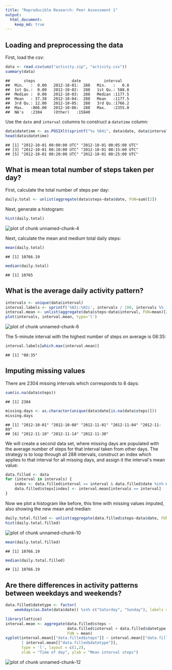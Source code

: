 ```yaml
---
title: "Reproducible Research: Peer Assessment 1"
output: 
  html_document:
    keep_md: true
---
```



## Loading and preprocessing the data

First, load the csv:


```r
data <- read.csv(unz("activity.zip", "activity.csv"))
summary(data)
```

```
##      steps                date          interval     
##  Min.   :  0.00   2012-10-01:  288   Min.   :   0.0  
##  1st Qu.:  0.00   2012-10-02:  288   1st Qu.: 588.8  
##  Median :  0.00   2012-10-03:  288   Median :1177.5  
##  Mean   : 37.38   2012-10-04:  288   Mean   :1177.5  
##  3rd Qu.: 12.00   2012-10-05:  288   3rd Qu.:1766.2  
##  Max.   :806.00   2012-10-06:  288   Max.   :2355.0  
##  NA's   :2304     (Other)   :15840
```

Use the `date` and `interval` columns to construct a `datetime` column:


```r
data$datetime <- as.POSIXlt(sprintf("%s %04i", data$date, data$interval), tz="UTC", format="%Y-%m-%d %H%M")
head(data$datetime)
```

```
## [1] "2012-10-01 00:00:00 UTC" "2012-10-01 00:05:00 UTC"
## [3] "2012-10-01 00:10:00 UTC" "2012-10-01 00:15:00 UTC"
## [5] "2012-10-01 00:20:00 UTC" "2012-10-01 00:25:00 UTC"
```


## What is mean total number of steps taken per day?

First, calculate the total number of steps per day:


```r
daily.total <- unlist(aggregate(data$steps~data$date, FUN=sum)[2])
```

Next, generate a histogram:


```r
hist(daily.total)
```

![plot of chunk unnamed-chunk-4](figure/unnamed-chunk-4-1.png) 

Next, calculate the mean and medium total daily steps:


```r
mean(daily.total)
```

```
## [1] 10766.19
```

```r
median(daily.total)
```

```
## [1] 10765
```

## What is the average daily activity pattern?


```r
intervals <- unique(data$interval)
interval.labels <- sprintf('%02i:%02i', intervals / 100, intervals %% 100)
interval.mean <- unlist(aggregate(data$steps~data$interval, FUN=mean)[2])
plot(intervals, interval.mean, type='l')
```

![plot of chunk unnamed-chunk-6](figure/unnamed-chunk-6-1.png) 

The 5-minute interval with the highest number of steps on average is 08:35:

```r
interval.labels[which.max(interval.mean)]
```

```
## [1] "08:35"
```


## Imputing missing values

There are 2304 missing intervals which corresponds to 8 days:

```r
sum(is.na(data$steps))
```

```
## [1] 2304
```

```r
missing.days <- as.character(unique(data$date[is.na(data$steps)]))
missing.days
```

```
## [1] "2012-10-01" "2012-10-08" "2012-11-01" "2012-11-04" "2012-11-09"
## [6] "2012-11-10" "2012-11-14" "2012-11-30"
```

We will create a second data set, where missing days are populated with the average number of steps for that interval taken from other days. The strategy is to loop through all 288 intervals, construct an index which applies to that interval for all missing days, and assign it the interval's mean value:


```r
data.filled <- data
for (interval in intervals) {
    index <- data.filled$interval == interval & data.filled$date %in% missing.days
    data.filled$steps[index] <- interval.mean[intervals == interval]
}
```

Now we plot a histogram like before, this time with missing values imputed, also showing the new mean and median:


```r
daily.total.filled <- unlist(aggregate(data.filled$steps~data$date, FUN=sum)[2])
hist(daily.total.filled)
```

![plot of chunk unnamed-chunk-10](figure/unnamed-chunk-10-1.png) 

```r
mean(daily.total.filled)
```

```
## [1] 10766.19
```

```r
median(daily.total.filled)
```

```
## [1] 10766.19
```

## Are there differences in activity patterns between weekdays and weekends?


```r
data.filled$datetype <- factor(
    weekdays(as.Date(data$date)) %in% c("Saturday", "Sunday"), labels = c("weekday", "weekend"))
```


```r
library(lattice)
interval.mean <- aggregate(data.filled$steps ~
                           data.filled$interval + data.filled$datetype,
                           FUN = mean)
xyplot(interval.mean[["data.filled$steps"]] ~ interval.mean[["data.filled$interval"]]
       | interval.mean[["data.filled$datetype"]],
       type = 'l', layout = c(1,2),
       xlab = "Time of day", ylab = "Mean interval steps")
```

![plot of chunk unnamed-chunk-12](figure/unnamed-chunk-12-1.png) 
